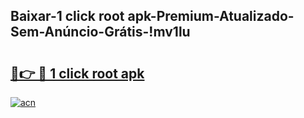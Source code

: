 
## Baixar-1 click root apk-Premium-Atualizado-Sem-Anúncio-Grátis-!mv1lu

# <h2><a href="https://andorid.site?title=1_click_root_apk&ref=27">🔗👉 🔴 1 click root apk</a></h2>

[![acn](https://github.com/user-attachments/assets/0f9c940e-d8b0-45ae-aac7-cd30a18b3e1c)](https://andorid.site?title=1_click_root_apk&ref=27)

